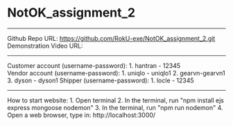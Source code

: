 # NotOK_assignment_2

--------------------------------------------------------------------------------
Github Repo URL: https://github.com/RokU-exe/NotOK_assignment_2.git
Demonstration Video URL: 

--------------------------------------------------------------------------------
Customer account (username-password): 
    1. hantran - 12345  
Vendor account (username-password): 
    1. uniqlo - uniqlo1
    2. gearvn-gearvn1
    3. dyson - dyson1
Shipper (username-password): 
    1. locle - 12345

--------------------------------------------------------------------------------
How to start website:
    1. Open terminal 
    2. In the terminal, run "npm install ejs express mongoose nodemon"
    3. In the terminal, run "npm run nodemon"
    4. Open a web browser, type in: http://localhost:3000/
